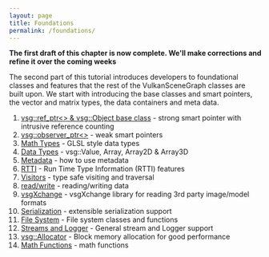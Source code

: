 ```yaml
---
layout: page
title: Foundations
permalink: /foundations/
---
```


**The first draft of this chapter is now complete.  We'll make corrections and refine it over the coming weeks**

The second part of this tutorial introduces developers to foundational classes and features that the rest of the VulkanSceneGraph classes are built upon. We start with introducing the base classes and smart pointers, the vector and matrix types, the data containers and meta data.

1. [vsg::ref_ptr<> & vsg::Object base class](Object_base_class_and_ref_ptr.md) - strong smart pointer with intrusive reference counting
1. [vsg::observer_ptr<>](observer_ptr.md) - weak smart pointers
1. [Math Types](MathTypes.md) - GLSL style data types
1. [Data Types](DataTypes.md) - vsg::Value, Array, Array2D & Array3D
1. [Metadata](Metadata.md) - how to use metadata
1. [RTTI](RTTI.md) - Run Time Type Information (RTTI) features
1. [Visitors](Visitors.md) - type safe visiting and traversal
1. [read/write](ReaderWriter.md) - reading/writing data
1. [vsgXchange](vsgXchange.md) - vsgXchange library for reading 3rd party image/model formats
1. [Serialization](Serialization.md) - extensible serialization support
1. [File System](FileSystem.md) - File system classes and functions
1. [Streams and Logger](StreamsAndLogger.md) - General stream and Logger support
1. [vsg::Allocator](Allocator.md) - Block memory allocation for good performance
1. [Math Functions](MathFunctions.md) - math functions
